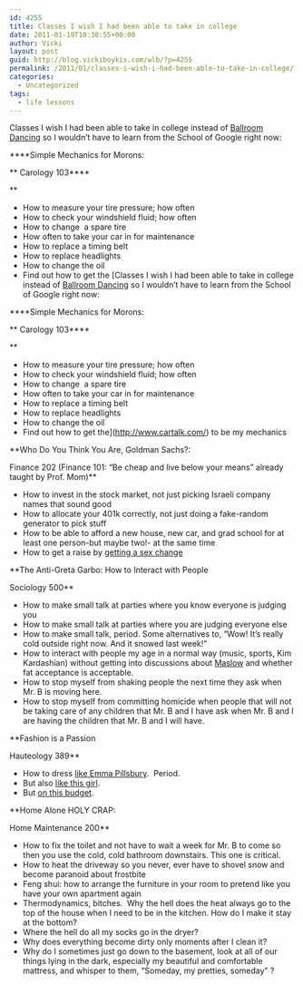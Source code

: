 ```yaml
---
id: 4255
title: Classes I wish I had been able to take in college
date: 2011-01-19T10:38:55+00:00
author: Vicki
layout: post
guid: http://blog.vickiboykis.com/wlb/?p=4255
permalink: /2011/01/classes-i-wish-i-had-been-able-to-take-in-college/
categories:
  - Uncategorized
tags:
  - life lessons
---
```

Classes I wish I had been able to take in college instead of [Ballroom Dancing](http://www.hhdev.psu.edu/syllabus/course.aspx?id=262) so I wouldn&#8217;t have to learn from the School of Google right now:

****Simple Mechanics for Morons:
  
** Carology 103****
  
** 

  * How to measure your tire pressure; how often
  * How to check your windshield fluid; how often
  * How to change  a spare tire
  * How often to take your car in for maintenance
  * How to replace a timing belt
  * How to replace headlights
  * How to change the oil
  * Find out how to get the [Classes I wish I had been able to take in college instead of [Ballroom Dancing](http://www.hhdev.psu.edu/syllabus/course.aspx?id=262) so I wouldn&#8217;t have to learn from the School of Google right now:

****Simple Mechanics for Morons:
  
** Carology 103****
  
** 

  * How to measure your tire pressure; how often
  * How to check your windshield fluid; how often
  * How to change  a spare tire
  * How often to take your car in for maintenance
  * How to replace a timing belt
  * How to replace headlights
  * How to change the oil
  * Find out how to get the](http://www.cartalk.com/) to be my mechanics

**Who Do You Think You Are, Goldman Sachs?:
  
Finance 202 (Finance 101: &#8220;Be cheap and live below your means&#8221; already taught by Prof. Mom)**

  * How to invest in the stock market, not just picking Israeli company names that sound good
  * How to allocate your 401k correctly, not just doing a fake-random generator to pick stuff
  * How to be able to afford a new house, new car, and grad school for at least one person-but maybe two!- at the same time
  * How to get a raise by [getting a sex change](http://www.time.com/time/nation/article/0,8599,1847194,00.html)

**The Anti-Greta Garbo: How to Interact with People
  
Sociology 500**

  * How to make small talk at parties where you know everyone is judging you
  * How to make small talk at parties where you are judging everyone else
  * How to make small talk, period. Some alternatives to, &#8220;Wow! It&#8217;s really cold outside right now. And it snowed last week!&#8221;
  * How to interact with people my age in a normal way (music, sports, Kim Kardashian) without getting into discussions about [Maslow](http://en.wikipedia.org/wiki/Maslow's_hierarchy_of_needs) and whether fat acceptance is acceptable.
  * How to stop myself from shaking people the next time they ask when Mr. B is moving here.
  * How to stop myself from committing homicide when people that will not be taking care of any children that Mr. B and I have ask when Mr. B and I are having the children that Mr. B and I will have.

**Fashion is a Passion
  
Hauteology 389** 

  * How to dress [like Emma Pillsbury](http://www.wwepw.com/).  Period.
  * But also [like this girl](http://frocksandfroufrou.com/).
  * But [on this budget](http://www.fashionunder100.net/).

**Home Alone HOLY CRAP:
  
Home Maintenance 200** 

  * How to fix the toilet and not have to wait a week for Mr. B to come so then you use the cold, cold bathroom downstairs. This one is critical.
  * How to heat the driveway so you never, ever have to shovel snow and become paranoid about frostbite
  * Feng shui: how to arrange the furniture in your room to pretend like you have your own apartment again
  * Thermodynamics, bitches.  Why the hell does the heat always go to the top of the house when I need to be in the kitchen. How do I make it stay at the bottom?
  * Where the hell do all my socks go in the dryer?
  * Why does everything become dirty only moments after I clean it?
  * Why do I sometimes just go down to the basement, look at all of our things lying in the dark, especially my beautiful and comfortable mattress, and whisper to them, &#8220;Someday, my pretties, someday&#8221; ?